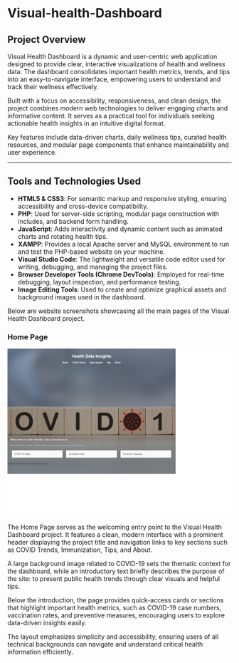 # Visual-health-Dashboard


## Project Overview

Visual Health Dashboard is a dynamic and user-centric web application designed to provide clear, interactive visualizations of health and wellness data. The dashboard consolidates important health metrics, trends, and tips into an easy-to-navigate interface, empowering users to understand and track their wellness effectively.

Built with a focus on accessibility, responsiveness, and clean design, the project combines modern web technologies to deliver engaging charts and informative content. It serves as a practical tool for individuals seeking actionable health insights in an intuitive digital format.

Key features include data-driven charts, daily wellness tips, curated health resources, and modular page components that enhance maintainability and user experience.

---

## Tools and Technologies Used

- **HTML5 & CSS3**: For semantic markup and responsive styling, ensuring accessibility and cross-device compatibility.
- **PHP**: Used for server-side scripting, modular page construction with includes, and backend form handling.
- **JavaScript**: Adds interactivity and dynamic content such as animated charts and rotating health tips.
- **XAMPP**: Provides a local Apache server and MySQL environment to run and test the PHP-based website on your machine.
- **Visual Studio Code**: The lightweight and versatile code editor used for writing, debugging, and managing the project files.
- **Browser Developer Tools (Chrome DevTools)**: Employed for real-time debugging, layout inspection, and performance testing.
- **Image Editing Tools**: Used to create and optimize graphical assets and background images used in the dashboard.

Below are website screenshots showcasing all the main pages of the Visual Health Dashboard project.

### Home Page

![Home Page](home.png)

The Home Page serves as the welcoming entry point to the Visual Health Dashboard project. It features a clean, modern interface with a prominent header displaying the project title and navigation links to key sections such as COVID Trends, Immunization, Tips, and About.

A large background image related to COVID-19 sets the thematic context for the dashboard, while an introductory text briefly describes the purpose of the site: to present public health trends through clear visuals and helpful tips.

Below the introduction, the page provides quick-access cards or sections that highlight important health metrics, such as COVID-19 case numbers, vaccination rates, and preventive measures, encouraging users to explore data-driven insights easily.

The layout emphasizes simplicity and accessibility, ensuring users of all technical backgrounds can navigate and understand critical health information efficiently.
